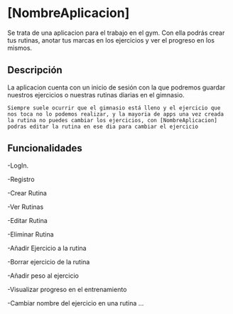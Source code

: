 # [NombreAplicacion]
Se trata de una aplicacion para el trabajo en el gym. Con ella podrás crear tus rutinas, anotar tus marcas en los ejercicios y ver el progreso en los mismos.

## Descripción
La aplicacion cuenta con un inicio de sesión con la que podremos guardar nuestros ejercicios o nuestras rutinas diarias en el gimnasio.<br>

```
Siempre suele ocurrir que el gimnasio está lleno y el ejercicio que nos toca no lo podemos realizar, y la mayoria de apps una vez creada la rutina no puedes cambiar los ejercicios, con [NombreAplicacion] podras editar la rutina en ese dia para cambiar el ejercicio
```
## Funcionalidades
-LogIn.

-Registro

-Crear Rutina

-Ver Rutinas

-Editar Rutina

-Eliminar Rutina

-Añadir Ejercicio a la rutina

-Borrar ejercicio de la rutina

-Añadir peso al ejercicio

-Visualizar progreso en el entrenamiento

-Cambiar nombre del ejercicio en una rutina
...